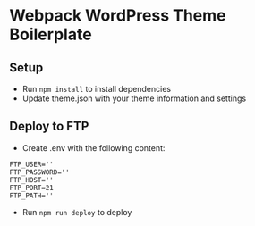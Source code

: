 # Webpack WordPress Theme Boilerplate

## Setup

- Run `npm install` to install dependencies
- Update theme.json with your theme information and settings

## Deploy to FTP

- Create .env with the following content:

```
FTP_USER=''
FTP_PASSWORD=''
FTP_HOST=''
FTP_PORT=21
FTP_PATH=''
```

- Run `npm run deploy` to deploy

